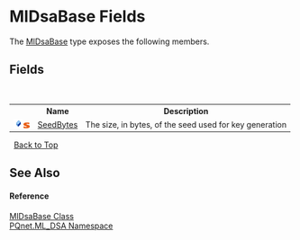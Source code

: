 # MlDsaBase Fields
 

The <a href="b2a29346-3a61-825e-11a9-d60bef35c1fb">MlDsaBase</a> type exposes the following members.


## Fields
&nbsp;<table><tr><th></th><th>Name</th><th>Description</th></tr><tr><td>![Public field](media/pubfield.gif "Public field")![Static member](media/static.gif "Static member")</td><td><a href="6b564014-ec0b-5913-bec4-24568d3582ea">SeedBytes</a></td><td>
The size, in bytes, of the seed used for key generation</td></tr></table>&nbsp;
<a href="#mldsabase-fields">Back to Top</a>

## See Also


#### Reference
<a href="b2a29346-3a61-825e-11a9-d60bef35c1fb">MlDsaBase Class</a><br /><a href="098c2ae7-a283-47c8-9739-d51bf939ff87">PQnet.ML_DSA Namespace</a><br />